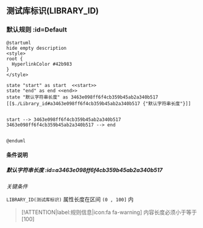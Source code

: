 ## 测试库标识(LIBRARY_ID) <!-- {docsify-ignore-all} -->

   

### 默认规则 :id=Default

```plantuml
@startuml
hide empty description
<style>
root {
  HyperlinkColor #42b983
}
</style>

state "start" as start  <<start>>
state "end" as end <<end>>
state "默认字符串长度" as 3463e098ff6f4cb359b45ab2a340b517 [[$./Library_id#a3463e098ff6f4cb359b45ab2a340b517 {"默认字符串长度"}]]


start --> 3463e098ff6f4cb359b45ab2a340b517 
3463e098ff6f4cb359b45ab2a340b517 --> end 


@enduml
```

#### 条件说明

##### 默认字符串长度 :id=a3463e098ff6f4cb359b45ab2a340b517


*关键条件*


`LIBRARY_ID(测试库标识)` 属性长度在区间 `(0 , 100]` 内

> [!ATTENTION|label:规则信息|icon:fa fa-warning]
> 内容长度必须小于等于[100]







